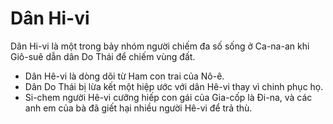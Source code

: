 # Dân Hi-vi

Dân Hi-vi là một trong bảy nhóm người chiếm đa số sống ở Ca-na-an khi Giô-suê dẫn dân Do Thái để chiếm vùng đất.
- Dân Hê-vi là dòng dõi từ Ham con trai của Nô-ê.
- Dân Do Thái bị lừa kết một hiệp ước với dân Hê-vi thay vì chinh phục họ.
- Si-chem người Hê-vi cưỡng hiếp con gái của Gia-cốp là Đi-na, và các anh em của bà đã giết hại nhiều người Hê-vi để trả thù.

